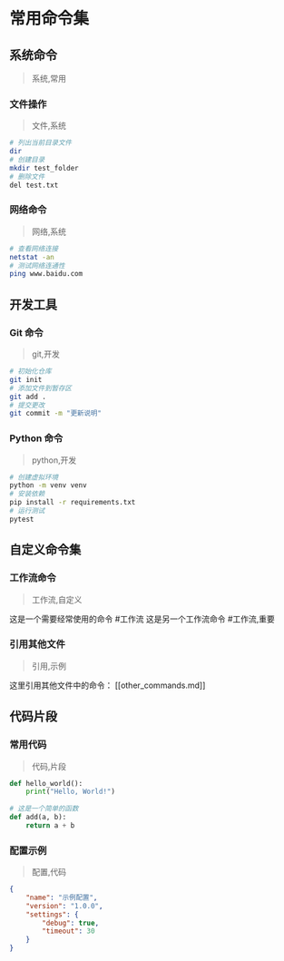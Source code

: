 # 常用命令集

## 系统命令
> 系统,常用

### 文件操作
> 文件,系统

```bash
# 列出当前目录文件
dir
# 创建目录
mkdir test_folder
# 删除文件
del test.txt
```

### 网络命令
> 网络,系统

```bash
# 查看网络连接
netstat -an
# 测试网络连通性
ping www.baidu.com
```

## 开发工具

### Git 命令
> git,开发

```bash
# 初始化仓库
git init
# 添加文件到暂存区
git add .
# 提交更改
git commit -m "更新说明"
```

### Python 命令
> python,开发

```bash
# 创建虚拟环境
python -m venv venv
# 安装依赖
pip install -r requirements.txt
# 运行测试
pytest
```

## 自定义命令集

### 工作流命令
> 工作流,自定义

这是一个需要经常使用的命令 #工作流
这是另一个工作流命令 #工作流,重要

### 引用其他文件
> 引用,示例

这里引用其他文件中的命令：
[[other_commands.md]]

## 代码片段

### 常用代码
> 代码,片段

```python
def hello_world():
    print("Hello, World!")
    
# 这是一个简单的函数
def add(a, b):
    return a + b
```

### 配置示例
> 配置,代码

```json
{
    "name": "示例配置",
    "version": "1.0.0",
    "settings": {
        "debug": true,
        "timeout": 30
    }
}
``` 